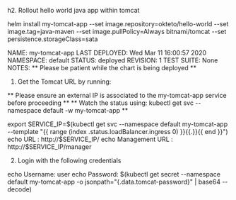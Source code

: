 
h2. Rollout hello world java app within tomcat

helm install my-tomcat-app --set image.repository=okteto/hello-world --set image.tag=java-maven --set image.pullPolicy=Always bitnami/tomcat --set persistence.storageClass=sata

NAME: my-tomcat-app
LAST DEPLOYED: Wed Mar 11 16:00:57 2020
NAMESPACE: default
STATUS: deployed
REVISION: 1
TEST SUITE: None
NOTES:
** Please be patient while the chart is being deployed **

1. Get the Tomcat URL by running:

** Please ensure an external IP is associated to the my-tomcat-app service before proceeding **
** Watch the status using: kubectl get svc --namespace default -w my-tomcat-app **

  export SERVICE_IP=$(kubectl get svc --namespace default my-tomcat-app --template "{{ range (index .status.loadBalancer.ingress 0) }}{{.}}{{ end }}")
  echo URL            : http://$SERVICE_IP/
  echo Management URL : http://$SERVICE_IP/manager

2. Login with the following credentials

  echo Username: user
  echo Password: $(kubectl get secret --namespace default my-tomcat-app -o jsonpath="{.data.tomcat-password}" | base64 --decode)
